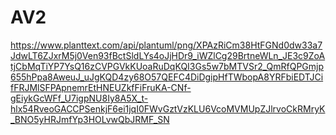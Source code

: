 # AV2

https://www.planttext.com/api/plantuml/png/XPAzRiCm38HtFGNd0dw33a7JdwLT6ZJxrM5j0Ven93fBctSldLYs4oJjHDr9_iWZlCg29BrtneWLn_JE3c9ZoAtjCbMqTiYP7YsQ16zCVPGVkKUoaRuDqKQI3Gs5w7bMTVSr2_QmRfQPGmjp655hPpa8AweuJ_uJgKQD4zy68O57QEFC4DiDgipHfTWbopA8YRFbiEDTJCifFRJMlSFPApnemrEtHNEUZkfFiFruKA-CNf-gEiykGcWFf_U7igpNU8Iy8A5X_t-hlx54RveoGACCPSenkjF6ei1jqI0FWvGztVzKLU6VcoMVMUpZJlrvoCkRMryK_BNO5yHRJmfYp3HOLvwQbJRMF_SN
